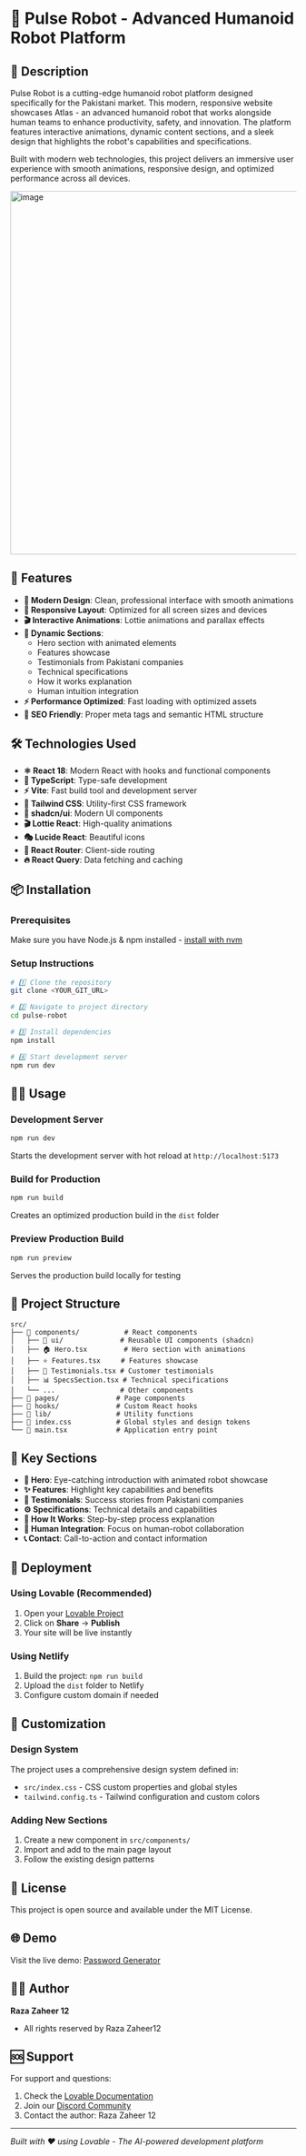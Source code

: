 # 🤖 Pulse Robot - Advanced Humanoid Robot Platform

## 📖 Description

Pulse Robot is a cutting-edge humanoid robot platform designed specifically for the Pakistani market. This modern, responsive website showcases Atlas - an advanced humanoid robot that works alongside human teams to enhance productivity, safety, and innovation. The platform features interactive animations, dynamic content sections, and a sleek design that highlights the robot's capabilities and specifications.

Built with modern web technologies, this project delivers an immersive user experience with smooth animations, responsive design, and optimized performance across all devices.

<img width="1366" height="640" alt="image" src="https://github.com/user-attachments/assets/183542e3-2157-4864-94a6-d3f3f3201d56" />


## 🚀 Features

- **🎨 Modern Design**: Clean, professional interface with smooth animations
- **📱 Responsive Layout**: Optimized for all screen sizes and devices
- **🎬 Interactive Animations**: Lottie animations and parallax effects
- **🌟 Dynamic Sections**: 
  - Hero section with animated elements
  - Features showcase
  - Testimonials from Pakistani companies
  - Technical specifications
  - How it works explanation
  - Human intuition integration
- **⚡ Performance Optimized**: Fast loading with optimized assets
- **🎯 SEO Friendly**: Proper meta tags and semantic HTML structure

## 🛠️ Technologies Used

- **⚛️ React 18**: Modern React with hooks and functional components
- **📘 TypeScript**: Type-safe development
- **⚡ Vite**: Fast build tool and development server
- **🎨 Tailwind CSS**: Utility-first CSS framework
- **🧩 shadcn/ui**: Modern UI components
- **🎬 Lottie React**: High-quality animations
- **🎭 Lucide React**: Beautiful icons
- **📱 React Router**: Client-side routing
- **🔥 React Query**: Data fetching and caching

## 📦 Installation

### Prerequisites

Make sure you have Node.js & npm installed - [install with nvm](https://github.com/nvm-sh/nvm#installing-and-updating)

### Setup Instructions

```bash
# 1️⃣ Clone the repository
git clone <YOUR_GIT_URL>

# 2️⃣ Navigate to project directory
cd pulse-robot

# 3️⃣ Install dependencies
npm install

# 4️⃣ Start development server
npm run dev
```

## 🏃‍♂️ Usage

### Development Server
```bash
npm run dev
```
Starts the development server with hot reload at `http://localhost:5173`

### Build for Production
```bash
npm run build
```
Creates an optimized production build in the `dist` folder

### Preview Production Build
```bash
npm run preview
```
Serves the production build locally for testing

## 📁 Project Structure

```
src/
├── 📂 components/           # React components
│   ├── 🧩 ui/              # Reusable UI components (shadcn)
│   ├── 🏠 Hero.tsx         # Hero section with animations
│   ├── ⭐ Features.tsx     # Features showcase
│   ├── 💬 Testimonials.tsx # Customer testimonials
│   ├── 📊 SpecsSection.tsx # Technical specifications
│   └── ...                # Other components
├── 📂 pages/              # Page components
├── 📂 hooks/              # Custom React hooks
├── 📂 lib/                # Utility functions
├── 🎨 index.css           # Global styles and design tokens
└── 📱 main.tsx            # Application entry point
```

## 🎯 Key Sections

- **🚀 Hero**: Eye-catching introduction with animated robot showcase
- **✨ Features**: Highlight key capabilities and benefits
- **💼 Testimonials**: Success stories from Pakistani companies
- **⚙️ Specifications**: Technical details and capabilities
- **🔄 How It Works**: Step-by-step process explanation
- **🧠 Human Integration**: Focus on human-robot collaboration
- **📞 Contact**: Call-to-action and contact information

## 🚀 Deployment

### Using Lovable (Recommended)
1. Open your [Lovable Project](https://lovable.dev/projects/35d72d2e-6e25-40e5-9b0c-c0d1a7c1b727)
2. Click on **Share** → **Publish**
3. Your site will be live instantly

### Using Netlify
1. Build the project: `npm run build`
2. Upload the `dist` folder to Netlify
3. Configure custom domain if needed

## 🔧 Customization

### Design System
The project uses a comprehensive design system defined in:
- `src/index.css` - CSS custom properties and global styles
- `tailwind.config.ts` - Tailwind configuration and custom colors

### Adding New Sections
1. Create a new component in `src/components/`
2. Import and add to the main page layout
3. Follow the existing design patterns

## 📄 License

This project is open source and available under the MIT License.

## 🌐 Demo

Visit the live demo: [Password Generator](https://pulse-robot-web-777.lovable.app/)

## 👨‍💻 Author

**Raza Zaheer 12**
- All rights reserved by Raza Zaheer12  

## 🆘 Support

For support and questions:
1. Check the [Lovable Documentation](https://docs.lovable.dev/)
2. Join our [Discord Community](https://discord.com/channels/1119885301872070706/1280461670979993613)
3. Contact the author: Raza Zaheer 12

---

*Built with ❤️ using Lovable - The AI-powered development platform*
